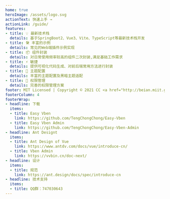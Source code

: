 ```yaml
---
home: true
heroImage: /assets/logo.svg
actionText: 快速上手 →
actionLink: /guide/
features:
- title: 💡 最新技术栈
  details: 基于SpringBoot2、Vue3、Vite、TypeScript等最新技术栈开发
- title: 🛠️ 丰富的示例
  details: 常见的Web端插件示例实现
- title: 📦 组件封装
  details: 对日常使用频率较高的组件二次封装,满足基础工作需求
- title: ⚡ ️敏捷
  details: 提供可视化代码生成、对前后端常用方法进行封装
- title: 🔩 主题配置
  details: 丰富的主题配置及黑暗主题适配
- title: 🔑 权限管理
  details: 完善的权限管理方案
footer: MIT Licensed | Copyright © 2021 CC <a href="http://beian.miit.gov.cn/" target="_blank">苏ICP备19030909号</a>
footerColumn: 4
footerWrap:
- headline: 下载
  items:
  - title: Easy Vben
    link: https://github.com/TengChongChong/Easy-Vben
  - title: Easy Vben Admin
    link: https://github.com/TengChongChong/Easy-Vben-Admin
- headline: Ant Designt
  items:
  - title: Ant Design of Vue
    link: https://www.antdv.com/docs/vue/introduce-cn/
  - title: Vben Admin
    link: https://vvbin.cn/doc-next/
- headline: 设计
  items:
  - title: 规范
    link: https://ant.design/docs/spec/introduce-cn
- headline: 技术支持
  items:
  - title: QQ群：747030643
---
```

